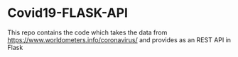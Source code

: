 # Covid19-FLASK-API
This repo contains the code which takes the data from https://www.worldometers.info/coronavirus/ and provides as an REST API in Flask
